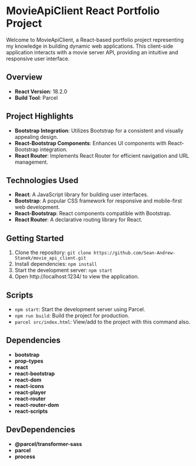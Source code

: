 # MovieApiClient React Portfolio Project

Welcome to MovieApiClient, a React-based portfolio project representing my knowledge in building dynamic web applications. This client-side application interacts with a movie server API, providing an intuitive and responsive user interface.

## Overview

- **React Version**: 18.2.0
- **Build Tool**: Parcel

## Project Highlights

- **Bootstrap Integration**: Utilizes Bootstrap for a consistent and visually appealing design.
- **React-Bootstrap Components**: Enhances UI components with React-Bootstrap integration.
- **React Router**: Implements React Router for efficient navigation and URL management.

## Technologies Used

- **React**: A JavaScript library for building user interfaces.
- **Bootstrap**: A popular CSS framework for responsive and mobile-first web development.
- **React-Bootstrap**: React components compatible with Bootstrap.
- **React Router**: A declarative routing library for React.

## Getting Started

1. Clone the repository: `git clone https://github.com/Sean-Andrew-Stanek/movie_api_client.git`
2. Install dependencies: `npm install`
3. Start the development server: `npm start`
4. Open http://localhost:1234/ to view the application.

## Scripts

- `npm start`: Start the development server using Parcel.
- `npm run build`: Build the project for production.
- `parcel src/index.html`: View/add to the project with this command also.

## Dependencies

- **bootstrap**
- **prop-types**
- **react**
- **react-bootstrap**
- **react-dom**
- **react-icons**
- **react-player**
- **react-router**
- **react-router-dom**
- **react-scripts**

## DevDependencies

- **@parcel/transformer-sass**
- **parcel**
- **process**